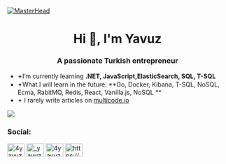 [![MasterHead](https://multicode.io/wp-content/uploads/2023/11/black-e1700314855239.jpg)](https://multicode.io)

<h1 align="center">Hi 👋, I'm Yavuz</h1>
<h3 align="center">A passionate Turkish entrepreneur </h3>

- 𖥔I’m currently learning **.NET, JavaScript,ElasticSearch, SQL, T-SQL**
- 𖥔What I will learn in the future: **Go, Docker, Kibana, T-SQL, NoSQL, Ecma, RabitMQ, Redis, React, Vanilla.js, NoSQL **
- 𖥔 I rarely write articles on [multicode.io](multicode.io)

[![](https://visitcount.itsvg.in/api?id=yavuzyazici&label=Profile%20Views&color=1&icon=5&pretty=true)](https://github.com/yavuzyazici)

<h3 align="left">Social:</h3>
<p align="left">
<a href="https://twitter.com/4yavuzyazici" target="blank"><img align="center" src="https://raw.githubusercontent.com/rahuldkjain/github-profile-readme-generator/master/src/images/icons/Social/twitter.svg" alt="4yavuzyazici" height="30" width="40" /></a>
<a href="https://instagram.com/_yavuzyazici" target="blank"><img align="center" src="https://raw.githubusercontent.com/rahuldkjain/github-profile-readme-generator/master/src/images/icons/Social/instagram.svg" alt="_yavuzyazici" height="30" width="40" /></a>
<a href="https://www.hackerrank.com/4yavuzyazici" target="blank"><img align="center" src="https://raw.githubusercontent.com/rahuldkjain/github-profile-readme-generator/master/src/images/icons/Social/hackerrank.svg" alt="4yavuzyazici" height="30" width="40" /></a>
<a href="/https://multicode.io/feed/" target="blank"><img align="center" src="https://raw.githubusercontent.com/rahuldkjain/github-profile-readme-generator/master/src/images/icons/Social/rss.svg" alt="https://multicode.io/feed/" height="30" width="40" /></a>
</p>


